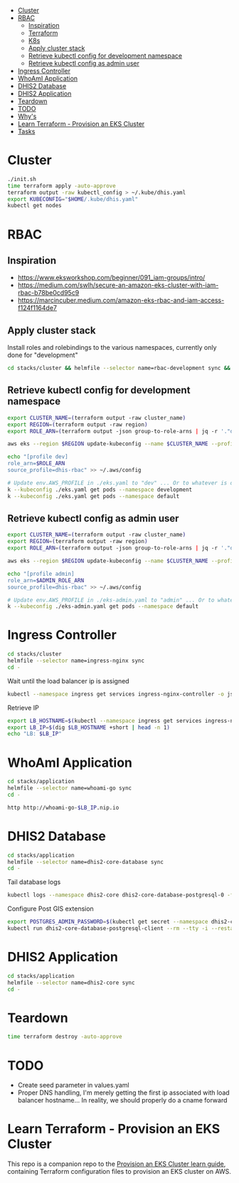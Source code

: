 <!-- START doctoc generated TOC please keep comment here to allow auto update -->
<!-- DON'T EDIT THIS SECTION, INSTEAD RE-RUN doctoc TO UPDATE -->


- [Cluster](#cluster)
- [RBAC](#rbac)
  - [Inspiration](#inspiration)
  - [Terraform](#terraform)
  - [K8s](#k8s)
  - [Apply cluster stack](#apply-cluster-stack)
  - [Retrieve kubectl config for development namespace](#retrieve-kubectl-config-for-development-namespace)
  - [Retrieve kubectl config as admin user](#retrieve-kubectl-config-as-admin-user)
- [Ingress Controller](#ingress-controller)
- [WhoAmI Application](#whoami-application)
- [DHIS2 Database](#dhis2-database)
- [DHIS2 Application](#dhis2-application)
- [Teardown](#teardown)
- [TODO](#todo)
- [Why's](#whys)
- [Learn Terraform - Provision an EKS Cluster](#learn-terraform---provision-an-eks-cluster)
- [Tasks](#tasks)

<!-- END doctoc generated TOC please keep comment here to allow auto update -->

# Cluster
```bash
./init.sh
time terraform apply -auto-approve
terraform output -raw kubectl_config > ~/.kube/dhis.yaml
export KUBECONFIG="$HOME/.kube/dhis.yaml"
kubectl get nodes
```

# RBAC
## Inspiration
* https://www.eksworkshop.com/beginner/091_iam-groups/intro/
* https://medium.com/swlh/secure-an-amazon-eks-cluster-with-iam-rbac-b78be0cd95c9
* https://marcincuber.medium.com/amazon-eks-rbac-and-iam-access-f124f1164de7

## Apply cluster stack
Install roles and rolebindings to the various namespaces, currently only done for "development"
```bash
cd stacks/cluster && helmfile --selector name=rbac-development sync && cd -
```

## Retrieve kubectl config for development namespace
```bash
export CLUSTER_NAME=(terraform output -raw cluster_name)
export REGION=(terraform output -raw region)
export ROLE_ARN=(terraform output -json group-to-role-arns | jq -r '."dhis-poc-development"')

aws eks --region $REGION update-kubeconfig --name $CLUSTER_NAME --profile dhis-rbac --kubeconfig ./eks.yaml

echo "[profile dev]
role_arn=$ROLE_ARN
source_profile=dhis-rbac" >> ~/.aws/config

# Update env.AWS_PROFILE in ./eks.yaml to "dev" ... Or to whatever is defined in ~/.aws/config 
k --kubeconfig ./eks.yaml get pods --namespace development
k --kubeconfig ./eks.yaml get pods --namespace default
```

## Retrieve kubectl config as admin user
```bash
export CLUSTER_NAME=(terraform output -raw cluster_name)
export REGION=(terraform output -raw region)
export ROLE_ARN=(terraform output -json group-to-role-arns | jq -r '."dhis-poc-admin"')

aws eks --region $REGION update-kubeconfig --name $CLUSTER_NAME --profile dhis-rbac --kubeconfig ./eks-admin.yaml

echo "[profile admin]
role_arn=$ADMIN_ROLE_ARN
source_profile=dhis-rbac" >> ~/.aws/config

# Update env.AWS_PROFILE in ./eks-admin.yaml to "admin" ... Or to whatever is defined in ~/.aws/config 
k --kubeconfig ./eks-admin.yaml get pods --namespace default
```

# Ingress Controller
```bash
cd stacks/cluster
helmfile --selector name=ingress-nginx sync
cd -
```

Wait until the load balancer ip is assigned
```bash
kubectl --namespace ingress get services ingress-nginx-controller -o jsonpath="{.status.loadBalancer.ingress[0].hostname}"
```

Retrieve IP
```bash
export LB_HOSTNAME=$(kubectl --namespace ingress get services ingress-nginx-controller -o jsonpath="{.status.loadBalancer.ingress[0].hostname}")
export LB_IP=$(dig $LB_HOSTNAME +short | head -n 1)
echo "LB: $LB_IP"
```

# WhoAmI Application
```bash
cd stacks/application
helmfile --selector name=whoami-go sync
cd -

http http://whoami-go-$LB_IP.nip.io
```

# DHIS2 Database
```bash
cd stacks/application
helmfile --selector name=dhis2-core-database sync
cd -
```

Tail database logs
```bash
kubectl logs --namespace dhis2-core dhis2-core-database-postgresql-0 -f
```

Configure Post GIS extension
```bash
export POSTGRES_ADMIN_PASSWORD=$(kubectl get secret --namespace dhis2-core dhis2-core-database-postgresql -o jsonpath="{.data.postgresql-postgres-password}" | base64 --decode)
kubectl run dhis2-core-database-postgresql-client --rm --tty -i --restart='Never' --namespace dhis2-core --image docker.io/bitnami/postgresql:10 --env="PGPASSWORD=$POSTGRES_ADMIN_PASSWORD" --command -- /bin/sh -c 'echo "create extension postgis; \dx;" | psql --host dhis2-core-database-postgresql -U postgres -d dhis2 -p 5432'
```

# DHIS2 Application
```bash
cd stacks/application
helmfile --selector name=dhis2-core sync
cd -
```

# Teardown
```bash
time terraform destroy -auto-approve
```

# TODO
* Create seed parameter in values.yaml
* Proper DNS handling, I'm merely getting the first ip associated with load balancer hostname... In reality, we should properly do a cname forward

# Learn Terraform - Provision an EKS Cluster

This repo is a companion repo to the [Provision an EKS Cluster learn guide](https://learn.hashicorp.com/terraform/kubernetes/provision-eks-cluster), containing
Terraform configuration files to provision an EKS cluster on AWS.
